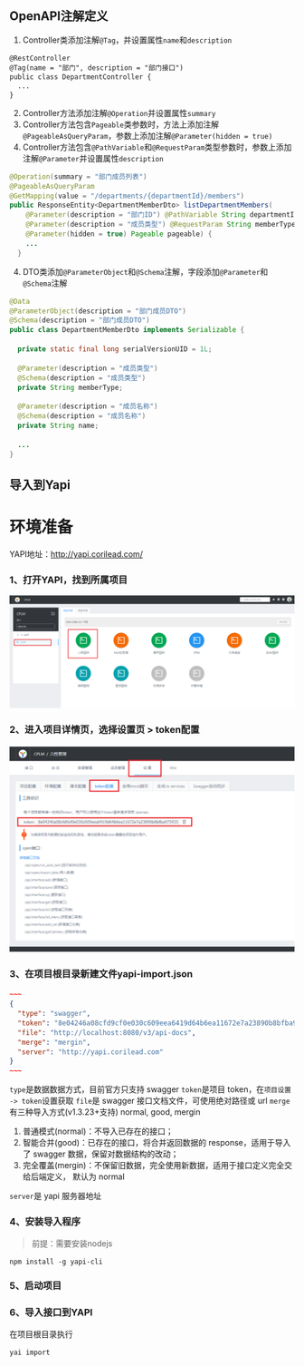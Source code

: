 ## OpenAPI注解定义
1. Controller类添加注解`@Tag`，并设置属性`name`和`description`
```
@RestController
@Tag(name = "部门", description = "部门接口")
public class DepartmentController {
  ...
}
```
2. Controller方法添加注解`@Operation`并设置属性`summary`
3.  Controller方法包含`Pageable`类参数时，方法上添加注解`@PageableAsQueryParam`，参数上添加注解`@Parameter(hidden = true) `
4. Controller方法包含`@PathVariable`和`@RequestParam`类型参数时，参数上添加注解`@Parameter`并设置属性`description`
```java
@Operation(summary = "部门成员列表")
@PageableAsQueryParam
@GetMapping(value = "/departments/{departmentId}/members")
public ResponseEntity<DepartmentMemberDto> listDepartmentMembers(
    @Parameter(description = "部门ID") @PathVariable String departmentId, 
    @Parameter(description = "成员类型") @RequestParam String memberType, 
    @Parameter(hidden = true) Pageable pageable) {
    ...
  }
```
4. DTO类添加`@ParameterObject`和`@Schema`注解，字段添加`@Parameter`和`@Schema`注解
```java
@Data
@ParameterObject(description = "部门成员DTO")
@Schema(description = "部门成员DTO")
public class DepartmentMemberDto implements Serializable {

  private static final long serialVersionUID = 1L;

  @Parameter(description = "成员类型")
  @Schema(description = "成员类型")
  private String memberType;

  @Parameter(description = "成员名称")
  @Schema(description = "成员名称")
  private String name;
  
  ...
}
```
## 导入到Yapi
# 环境准备
YAPI地址：http://yapi.corilead.com/
### 1、打开YAPI，找到所属项目
![](images/screenshot_1618228514698.png)
### 2、进入项目详情页，选择设置页 > token配置
![](images/screenshot_1618228609124.png)
### 3、在项目根目录新建文件yapi-import.json
```json
~~~
{
  "type": "swagger",
  "token": "8e04246a08cfd9cf0e030c609eea6419d64b6ea11672e7a23890b8bfba975435",
  "file": "http://localhost:8080/v3/api-docs",
  "merge": "mergin",
  "server": "http://yapi.corilead.com"
}
~~~
```
`type`是数据数据方式，目前官方只支持 swagger
`token`是项目 token，在`项目设置 -> token`设置获取
`file`是 swagger 接口文档文件，可使用绝对路径或 url
`merge`有三种导入方式(v1.3.23+支持) normal, good, mergin

1.  普通模式(normal)：不导入已存在的接口；
2.  智能合并(good)：已存在的接口，将合并返回数据的 response，适用于导入了 swagger 数据，保留对数据结构的改动；
3.  完全覆盖(mergin)：不保留旧数据，完全使用新数据，适用于接口定义完全交给后端定义， 默认为 normal

`server`是 yapi 服务器地址
### 4、安装导入程序
> 前提：需要安装nodejs
```
npm install -g yapi-cli
```
### 5、启动项目
### 6、导入接口到YAPI
在项目根目录执行
```
yai import
```